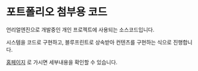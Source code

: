 # 포트폴리오 첨부용 코드

언리얼엔진으로 개발중인 개인 프로젝트에 사용되는 소스코드입니다.

시스템을 코드로 구현하고, 블루프린트로 상속받아 컨텐츠를 구현하는 식으로 진행합니다.


[홈페이지](https://bu30808.github.io/) 로 가시면 세부내용을 확인할 수 있습니다.
